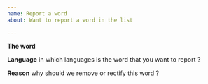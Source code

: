 ```yaml
---
name: Report a word
about: Want to report a word in the list

---
```


**The word**

**Language** in which languages is the word that you want to report ?

**Reason** why should we remove or rectify this word ?
